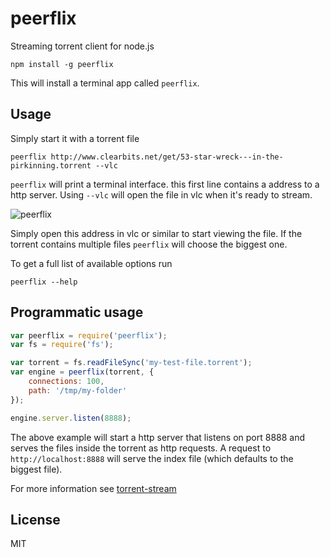 # peerflix

Streaming torrent client for node.js

	npm install -g peerflix

This will install a terminal app called `peerflix`.

## Usage

Simply start it with a torrent file

	peerflix http://www.clearbits.net/get/53-star-wreck---in-the-pirkinning.torrent --vlc

`peerflix` will print a terminal interface. this first line contains a address to a http server.
Using `--vlc` will open the file in vlc when it's ready to stream.

![peerflix](https://raw.github.com/mafintosh/peerflix/master/screenshot.png)

Simply open this address in vlc or similar to start viewing the file. If the torrent contains multiple files `peerflix` will choose the biggest one.

To get a full list of available options run

	peerflix --help

## Programmatic usage

``` js
var peerflix = require('peerflix');
var fs = require('fs');

var torrent = fs.readFileSync('my-test-file.torrent');
var engine = peerflix(torrent, {
	connections: 100,
	path: '/tmp/my-folder'
});

engine.server.listen(8888);
```

The above example will start a http server that listens on port 8888 and serves the files inside the torrent as http requests.
A request to `http://localhost:8888` will serve the index file (which defaults to the biggest file).

For more information see [torrent-stream](https://github.com/mafintosh/torrent-stream)

## License

MIT